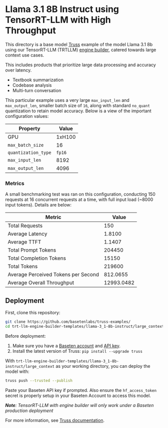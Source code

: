 # Llama 3.1 8B Instruct using TensorRT-LLM with High Throughput

This directory is a base model [Truss](https://truss.baseten.co/) example of the model Llama 3.1 8b using our TensorRT-LLM (TRTLLM) [engine builder](https://docs.baseten.co/performance/engine-builder-overview), catered towards large context use cases.

This includes products that prioritize large data processing and accuracy over latency.
* Textbook summarization
* Codebase analysis
* Multi-turn conversation

This particular example uses a very large `max_input_len` and `max_output_len`, smaller batch size of `16`, along with standard `no_quant` quantization to retain model accuracy. Below is a view of the important configuration values:

| Property             | Value  |
|----------------------|--------|
| GPU                  | 1xH100 |
| `max_batch_size`     |   16   |
| `quantization_type`  | `fp16` |
| `max_input_len`      |  8192  |
| `max_output_len`     |  4096  |


### Metrics
A small benchmarking test was ran on this configuration, conducting 150 requests at 16 concurrent requests at a time, with full input load (~8000 input tokens). Details are below:

| Metric                             | Value      |
|------------------------------------|------------|
| Total Requests                     | 150        |
| Average Latency                    | 1.8100     |
| Average TTFT                       | 1.1407     |
| Total Prompt Tokens                | 204450     |
| Total Completion Tokens            | 15150      |
| Total Tokens                       | 219600     |
| Average Perceived Tokens per Second| 812.0655   |
| Average Overall Throughput         | 12993.0482 |

## Deployment

First, clone this repository:

```sh
git clone https://github.com/basetenlabs/truss-examples/
cd trt-llm-engine-builder-templates/llama-3_1-8b-instruct/large_context
```

Before deployment:

1. Make sure you have a [Baseten account](https://app.baseten.co/signup) and [API key](https://app.baseten.co/settings/account/api_keys).
2. Install the latest version of Truss: `pip install --upgrade truss`

With `trt-llm-engine-builder-templates/llama-3_1-8b-instruct/large_context` as your working directory, you can deploy the model with:

```sh
truss push --trusted --publish
```

Paste your Baseten API key if prompted. Also ensure the `hf_access_token` secret is properly setup in your Baseten Account to access this model.

_**Note**: TensorRT-LLM with engine builder will only work under a Baseten production deployment_

For more information, see [Truss documentation](https://docs.baseten.co/performance/engine-builder-overview).
